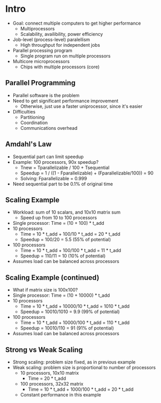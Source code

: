 # Intro
* Goal: connect multiple computers to get higher performance
  * Multiprocessors
  * Scalability, availibility, power efficiency
* Job-level (process-level) paralellism
  * High throughput for independent jobs
* Parallel processing program
  * Single program run on multiple processors
* Multicore microprocessors
  * Chips with multiple processors (core)
## Parallel Programming
* Parallel software is the problem
* Need to get significant performance improvement
  * Otherwise, just use a faster uniprocessor, since it's easier
* Difficulties
  * Partitioning
  * Coordination
  * Communications overhead
## Amdahl's Law
* Sequential part can limit speedup
* Example: 100 processors, 90x speedup?
  * Tnew = Tparallelizable / 100 + Tsequential
  * Speedup = 1 / ((1 - Fparallelizable) + (Fparallelizable/100)) = 90
  * Solving: Fparallelizable = 0.999
* Need sequential part to be 0.1% of original time
## Scaling Example
* Workload: sum of 10 scalars, and 10x10 matrix sum
  * Speed up from 10 to 100 processors
* Single processor: Time = (10 + 100) * t_add
* 10 processors
  * Time = 10 * t_add + 100/10 * t_add = 20 * t_add
  * Speedup = 100/20 = 5.5 (55% of potential)
* 100 processors
  * Time = 10 * t_add + 100/100 * t_add = 11 * t_add
  * Speedup = 110/11 = 10 (10% of potential)
* Assumes load can be balanced across processors
## Scaling Example (continued)
* What if matrix size is 100x100?
* Single processor: Time = (10 + 10000) * t_add
* 10 processors
  * Time = 10 * t_add + 10000/10 * t_add = 1010 * t_add
  * Speedup = 10010/1010 = 9.9 (99% of potential)
* 100 processors
  * Time = 10 * t_add + 10000/100 * t_add = 110 * t_add
  * Speedup = 10010/110 = 91 (91% of potential)
* Assumes load can be balanced across processors
## Strong vs Weak Scaling
* Strong scaling: problem size fixed, as in previous example
* Weak scaling: problem size is proportional to number of processors
  * 10 processors, 10x10 matrix
    * Time = 20 * t_add
  * 100 processors, 32x32 matrix
    * Time = 10 * t_add + 1000/100 * t_add = 20 * t_add
  * Constant performance in this example
